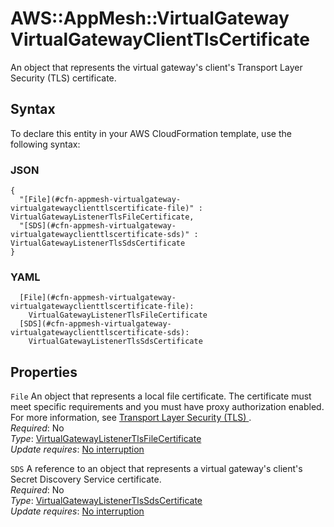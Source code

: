 # AWS::AppMesh::VirtualGateway VirtualGatewayClientTlsCertificate<a name="aws-properties-appmesh-virtualgateway-virtualgatewayclienttlscertificate"></a>

An object that represents the virtual gateway's client's Transport Layer Security \(TLS\) certificate\.

## Syntax<a name="aws-properties-appmesh-virtualgateway-virtualgatewayclienttlscertificate-syntax"></a>

To declare this entity in your AWS CloudFormation template, use the following syntax:

### JSON<a name="aws-properties-appmesh-virtualgateway-virtualgatewayclienttlscertificate-syntax.json"></a>

```
{
  "[File](#cfn-appmesh-virtualgateway-virtualgatewayclienttlscertificate-file)" : VirtualGatewayListenerTlsFileCertificate,
  "[SDS](#cfn-appmesh-virtualgateway-virtualgatewayclienttlscertificate-sds)" : VirtualGatewayListenerTlsSdsCertificate
}
```

### YAML<a name="aws-properties-appmesh-virtualgateway-virtualgatewayclienttlscertificate-syntax.yaml"></a>

```
  [File](#cfn-appmesh-virtualgateway-virtualgatewayclienttlscertificate-file): 
    VirtualGatewayListenerTlsFileCertificate
  [SDS](#cfn-appmesh-virtualgateway-virtualgatewayclienttlscertificate-sds): 
    VirtualGatewayListenerTlsSdsCertificate
```

## Properties<a name="aws-properties-appmesh-virtualgateway-virtualgatewayclienttlscertificate-properties"></a>

`File`  <a name="cfn-appmesh-virtualgateway-virtualgatewayclienttlscertificate-file"></a>
An object that represents a local file certificate\. The certificate must meet specific requirements and you must have proxy authorization enabled\. For more information, see [ Transport Layer Security \(TLS\) ](https://docs.aws.amazon.com/app-mesh/latest/userguide/tls.html)\.  
*Required*: No  
*Type*: [VirtualGatewayListenerTlsFileCertificate](aws-properties-appmesh-virtualgateway-virtualgatewaylistenertlsfilecertificate.md)  
*Update requires*: [No interruption](https://docs.aws.amazon.com/AWSCloudFormation/latest/UserGuide/using-cfn-updating-stacks-update-behaviors.html#update-no-interrupt)

`SDS`  <a name="cfn-appmesh-virtualgateway-virtualgatewayclienttlscertificate-sds"></a>
A reference to an object that represents a virtual gateway's client's Secret Discovery Service certificate\.  
*Required*: No  
*Type*: [VirtualGatewayListenerTlsSdsCertificate](aws-properties-appmesh-virtualgateway-virtualgatewaylistenertlssdscertificate.md)  
*Update requires*: [No interruption](https://docs.aws.amazon.com/AWSCloudFormation/latest/UserGuide/using-cfn-updating-stacks-update-behaviors.html#update-no-interrupt)
